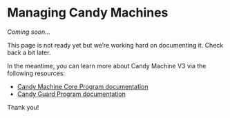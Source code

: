 # Managing Candy Machines

*Coming soon…*

This page is not ready yet but we’re working hard on documenting it. Check back a bit later.

In the meantime, you can learn more about Candy Machine V3 via the following resources:

- [Candy Machine Core Program documentation](https://github.com/metaplex-foundation/metaplex-program-library/tree/master/candy-machine-core/program)
- [Candy Guard Program documentation](https://github.com/metaplex-foundation/mpl-candy-guard)

Thank you!
